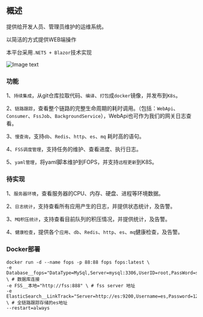 ## 概述
提供给开发人员、管理员维护的运维系统。

以简洁的方式提供WEB端操作

本平台采用`.NET5 + Blazor`技术实现

![Image text](https://gitee.com/FarseerNet/FOPS/raw/main/07_Solution%20Items%EF%BC%88%E9%A1%B9%E7%9B%AE%E6%96%87%E4%BB%B6%EF%BC%89/index.png)

### 功能

1、`持续集成`，从git仓库拉取代码、`编译`、`打包`成`docker`镜像，并发布到`K8s`。

2、`链路跟踪`，查看整个链路的完整生命周期的耗时调用。（包括：`WebApi`、`Consumer`、`FssJob`、`BackgroundService`），WebApi也可作为我们的网关日志查看。

3、`慢查询`，支持`db`、`Redis`、`http`、`es`、`mq` 耗时高的语句。

4、`FSS调度管理`，支持任务的维护、查看进度、执行日志。

5、`yaml管理`，将yaml脚本维护到FOPS，并支持`远程更新`到K8S。

### 待实现

1、`服务器环境`，查看服务器的CPU、内存、硬盘、进程等环境数据。

2、`日志统计`，支持查看所有应用产生的日志，并提供状态统计，及告警。

3、`MQ积压统计`，支持查看目前队列的积压情况，并提供统计，及告警。

4、`健康检查`，提供各个`应用`、`db`、`Redis`、`http`、`es`、`mq`健康检查，及告警。

### Docker部署

```
docker run -d --name fops -p 88:88 fops fops:latest \
-e Database__fops="DataType=MySql,Server=mysql:3306,UserID=root,PassWord=steden@123,Catalog=fops,PoolMaxSize=50,PoolMinSize=1" \ # 数据库连接
-e FSS__本地="http://fss:888" \ # fss server 地址
-e ElasticSearch__LinkTrack="Server=http://es:9200,Username=es,Password=123456" \ # 全链路跟踪存储的es地址
--restart=always
```